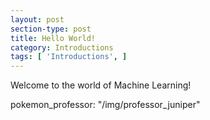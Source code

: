 ```yaml
---
layout: post
section-type: post
title: Hello World!
category: Introductions
tags: [ 'Introductions', ]
---
```


Welcome to the world of Machine Learning!

pokemon_professor: "/img/professor_juniper"
